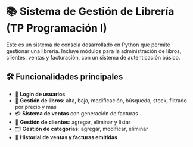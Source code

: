 # 📚 Sistema de Gestión de Librería (TP Programación I)

Este es un sistema de consola desarrollado en Python que permite gestionar una librería. Incluye módulos para la administración de libros, clientes, ventas y facturación, con un sistema de autenticación básico.

## 🛠️ Funcionalidades principales

- 🔐 **Login de usuarios**
- 📖 **Gestión de libros**: alta, baja, modificación, búsqueda, stock, filtrado por precio y más
- 💳 **Sistema de ventas** con generación de facturas
- 👤 **Gestión de clientes**: agregar, eliminar y listar
- 🗂️ **Gestión de categorías**: agregar, modificar, eliminar
- 📄 **Historial de ventas y facturas emitidas**




